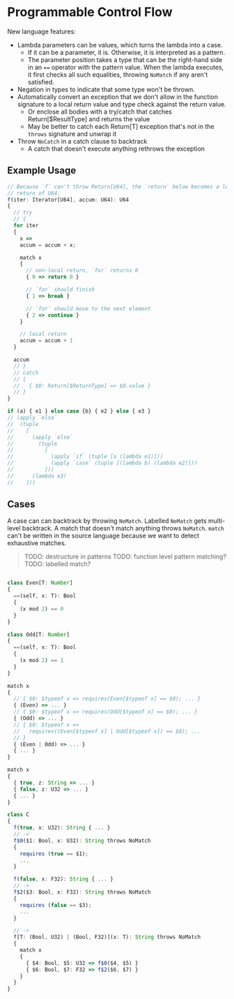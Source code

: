 # Programmable Control Flow

New language features:

* Lambda parameters can be values, which turns the lambda into a case.
  * If it can be a parameter, it is. Otherwise, it is interpreted as a pattern.
  * The parameter position takes a type that can be the right-hand side in an `==` operator with the pattern value. When the lambda executes, it first checks all such equalities, throwing `NoMatch` if any aren't satisfied.
* Negation in types to indicate that some type won't be thrown.
* Automatically convert an exception that we don't allow in the function signature to a local return value and type check against the return value.
  * Or enclose all bodies with a try/catch that catches Return[$ResultType] and returns the value
  * May be better to catch each Return[T] exception that's not in the `throws` signature and unwrap it
* Throw `NoCatch` in a catch clause to backtrack
  * A catch that doesn't execute anything rethrows the exception

## Example Usage

```ts
// Because `f` can't throw Return[U64], the `return` below becomes a local
// return of U64.
f(iter: Iterator[U64], accum: U64): U64
{
  // try
  // {
  for iter
  {
    x =>
    accum = accum + x;

    match x
    {
      // non-local return, `for` returns 0
      { 0 => return 0 }

      // `for` should finish
      { 1 => break }

      // `for` should move to the next element
      { 2 => continue }
    }

    // local return
    accum = accum + 1
  }

  accum
  // }
  // catch
  // {
  //   { $0: Return[$ReturnType] => $0.value }
  // }
}

if (a) { e1 } else case {b} { e2 } else { e3 }
// (apply `else`
//  (tuple
//    [
//      (apply `else`
//        (tuple
//          [
//            (apply `if` (tuple [a (lambda e1)]))
//            (apply `case` (tuple [(lambda b) (lambda e2)]))
//          ]))
//      (lambda e3)
//    ]))

```

## Cases

A case can can backtrack by throwing `NoMatch`.
Labelled `NoMatch` gets multi-level backtrack.
A match that doesn't match anything throws `NoMatch`.
`match` can't be written in the source language because we want to detect exhaustive matches.

> TODO: destructure in patterns
> TODO: function level pattern matching?
> TODO: labelled match?

```ts

class Even[T: Number]
{
  ==(self, x: T): Bool
  {
    (x mod 2) == 0
  }
}

class Odd[T: Number]
{
  ==(self, x: T): Bool
  {
    (x mod 2) == 1
  }
}

match x
{
  // { $0: $typeof x => requires(Even[$typeof x] == $0); ... }
  { (Even) => ... }
  // { $0: $typeof x => requires(Odd[$typeof x] == $0); ... }
  { (Odd) => ... }
  // { $0: $typeof x =>
  //   requires((Even[$typeof x] | Odd[$typeof x]) == $0); ...
  // }
  { (Even | Odd) => ... }
  { ... }
}

match x
{
  { true, z: String => ... }
  { false, z: U32 => ... }
  { ... }
}

class C
{
  f(true, x: U32): String { ... }
  // ->
  f$0($1: Bool, x: U32): String throws NoMatch
  {
    requires (true == $1);
    ...
  }

  f(false, x: F32): String { ... }
  // ->
  f$2($3: Bool, x: F32): String throws NoMatch
  {
    requires (false == $3);
    ...
  }

  // ->
  f[T: (Bool, U32) | (Bool, F32)](x: T): String throws NoMatch
  {
    match x
    {
      { $4: Bool, $5: U32 => f$0($4, $5) }
      { $6: Bool, $7: F32 => f$2($6, $7) }
    }
  }
}

```
